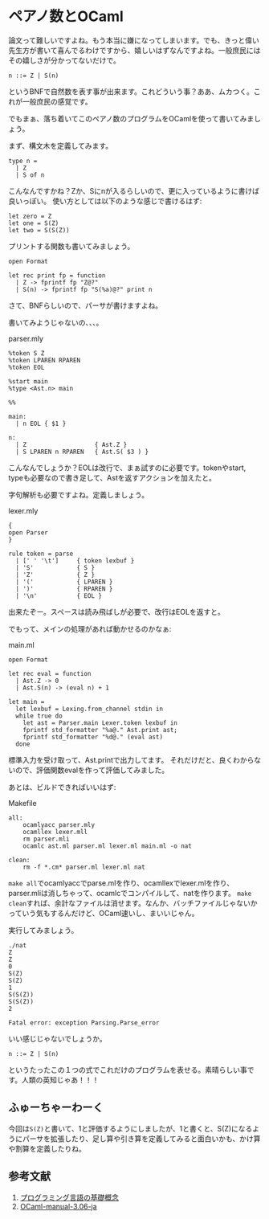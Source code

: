 # ペアノ数とOCaml

論文って難しいですよね。もう本当に嫌になってしまいます。でも、きっと偉い先生方が書いて喜んでるわけですから、嬉しいはずなんですよね。一般庶民にはその嬉しさが分かってないだけで。

	n ::= Z | S(n)

というBNFで自然数を表す事が出来ます。これどういう事？ああ、ムカつく。これが一般庶民の感覚です。

でもまぁ、落ち着いてこのペアノ数のプログラムをOCamlを使って書いてみましょう。

まず、構文木を定義してみます。

```
type n =
  | Z
  | S of n
```

こんなんですかね？Zか、Sにnが入るらしいので、更に入っているように書けば良いっぽい。
使い方としては以下のような感じで書けるはず:

```
let zero = Z
let one = S(Z)
let two = S(S(Z))
```

プリントする関数も書いてみましょう。

```
open Format

let rec print fp = function
  | Z -> fprintf fp "Z@?"
  | S(n) -> fprintf fp "S(%a)@?" print n
```



さて、BNFらしいので、パーサが書けますよね。

書いてみようじゃないの、、、。

parser.mly

```
%token S Z
%token LPAREN RPAREN
%token EOL

%start main
%type <Ast.n> main

%%

main:
  | n EOL { $1 }

n:
  | Z                   { Ast.Z }
  | S LPAREN n RPAREN   { Ast.S( $3 ) }
```

こんなんでしょうか？EOLは改行で、まぁ試すのに必要です。tokenやstart, typeも必要なので書き足して、Astを返すアクションを加えたと。

字句解析も必要ですよね。定義しましょう。

lexer.mly

```
{
open Parser
}

rule token = parse
  | [' ' '\t']     { token lexbuf }
  | 'S'            { S }
  | 'Z'            { Z }
  | '('            { LPAREN }
  | ')'            { RPAREN }
  | '\n'           { EOL }
```

出来たぞー。スペースは読み飛ばしが必要で、改行はEOLを返すと。

でもって、メインの処理があれば動かせるのかなぁ:

main.ml

```
open Format

let rec eval = function
  | Ast.Z -> 0
  | Ast.S(n) -> (eval n) + 1

let main =
  let lexbuf = Lexing.from_channel stdin in
  while true do
    let ast = Parser.main Lexer.token lexbuf in
    fprintf std_formatter "%a@." Ast.print ast;
    fprintf std_formatter "%d@." (eval ast)
  done
```

標準入力を受け取って、Ast.printで出力してます。
それだけだと、良くわからないので、評価関数evalを作って評価してみました。

あとは、ビルドできればいいはず:

Makefile


```
all:
	ocamlyacc parser.mly
	ocamllex lexer.mll
	rm parser.mli
	ocamlc ast.ml parser.ml lexer.ml main.ml -o nat

clean:
	rm -f *.cm* parser.ml lexer.ml nat
```

`make all`でocamlyaccでparse.mlを作り、ocamllexでlexer.mlを作り、parser.mliは消しちゃって、ocamlcでコンパイルして、natを作ります。
`make clean`すれば、余計なファイルは消せます。なんか、バッチファイルじゃないかっていう気もするんだけど、OCaml速いし、まいいじゃん。

実行してみましょう。

```
./nat
Z
Z
0
S(Z)
S(Z)
1
S(S(Z))
S(S(Z))
2

Fatal error: exception Parsing.Parse_error
```

いい感じじゃないでしょうか。


	n ::= Z | S(n)

というたったこの１つの式でこれだけのプログラムを表せる。素晴らしい事です。人類の英知じゃあ！！！

## ふゅーちゃーわーく

今回は`S(Z)`と書いて、1と評価するようにしましたが、1と書くと、S(Z)になるようにパーサを拡張したり、足し算や引き算を定義してみると面白いかも、かけ算や割算を定義したりね。

## 参考文献


1. [プログラミング言語の基礎概念](http://www.fos.kuis.kyoto-u.ac.jp/~igarashi/CoPL/)
2. [OCaml-manual-3.06-ja](http://ocaml.jp/archive/ocaml-manual-3.06-ja/manual026.html)

